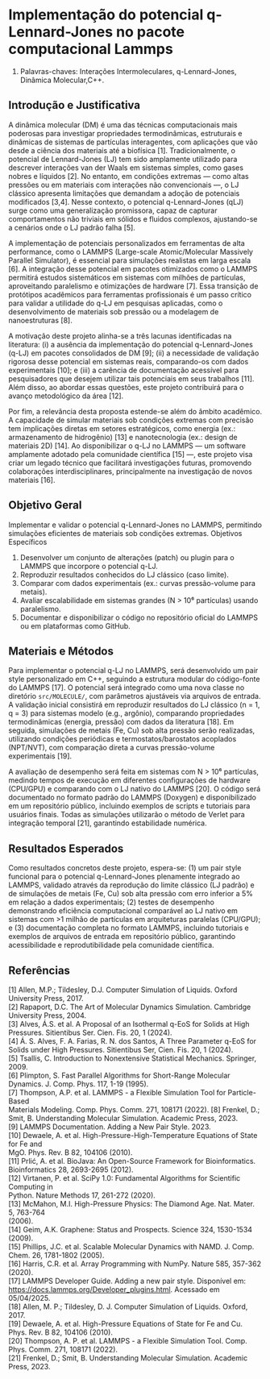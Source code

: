 # Implementação do potencial q-Lennard-Jones no pacote computacional Lammps  

1. Palavras-chaves: Interações Intermoleculares, q-Lennard-Jones, Dinâmica Molecular,C++.  

## Introdução e Justificativa  

A dinâmica molecular (DM) é uma das técnicas computacionais mais poderosas para
investigar propriedades termodinâmicas, estruturais e dinâmicas de sistemas de partículas
interagentes, com aplicações que vão desde a ciência dos materiais até a biofísica [1].
Tradicionalmente, o potencial de Lennard-Jones (LJ) tem sido amplamente utilizado para
descrever interações van der Waals em sistemas simples, como gases nobres e líquidos
[2]. No entanto, em condições extremas — como altas pressões ou em materiais com
interações não convencionais —, o LJ clássico apresenta limitações que demandam a
adoção de potenciais modificados [3,4]. Nesse contexto, o potencial q-Lennard-Jones (qLJ)
surge como uma generalização promissora, capaz de capturar comportamentos não
triviais em sólidos e fluidos complexos, ajustando-se a cenários onde o LJ padrão falha
[5]. 

A implementação de potenciais personalizados em ferramentas de alta performance,
como o LAMMPS (Large-scale Atomic/Molecular Massively Parallel Simulator), é
essencial para simulações realistas em larga escala [6]. A integração desse potencial em
pacotes otimizados como o LAMMPS permitirá estudos sistemáticos em sistemas com
milhões de partículas, aproveitando paralelismo e otimizações de hardware [7]. Essa
transição de protótipos acadêmicos para ferramentas profissionais é um passo crítico para
validar a utilidade do q-LJ em pesquisas aplicadas, como o desenvolvimento de materiais
sob pressão ou a modelagem de nanoestruturas [8].  

A motivação deste projeto alinha-se a três lacunas identificadas na literatura: (i) a ausência
da implementação do potencial q-Lennard-Jones (q-LJ) em pacotes consolidados de DM
[9]; (ii) a necessidade de validação rigorosa desse potencial em sistemas reais,
comparando-os com dados experimentais [10]; e (iii) a carência de documentação
acessível para pesquisadores que desejem utilizar tais potenciais em seus trabalhos [11].
Além disso, ao abordar essas questões, este projeto contribuirá para o avanço
metodológico da área [12]. 

Por fim, a relevância desta proposta estende-se além do âmbito acadêmico. A capacidade
de simular materiais sob condições extremas com precisão tem implicações diretas em
setores estratégicos, como energia (ex.: armazenamento de hidrogênio) [13] e
nanotecnologia (ex.: design de materiais 2D) [14]. Ao disponibilizar o q-LJ no LAMMPS
— um software amplamente adotado pela comunidade científica [15] —, este projeto visa
criar um legado técnico que facilitará investigações futuras, promovendo colaborações
interdisciplinares, principalmente na investigação de novos materiais [16].  

## Objetivo Geral  

Implementar e validar o potencial q-Lennard-Jones no LAMMPS, permitindo simulações
eficientes de materiais sob condições extremas.
Objetivos Específicos
1. Desenvolver um conjunto de alterações (patch) ou plugin para o LAMMPS que
incorpore o potencial q-LJ.
2. Reproduzir resultados conhecidos do LJ clássico (caso limite).
3. Comparar com dados experimentais (ex.: curvas pressão-volume para metais).
4. Avaliar escalabilidade em sistemas grandes (N > 10⁶ partículas) usando
paralelismo.
5. Documentar e disponibilizar o código no repositório oficial do LAMMPS ou em
plataformas como GitHub.  

## Materiais e Métodos  

Para implementar o potencial q-LJ no LAMMPS, será desenvolvido um pair style
personalizado em C++, seguindo a estrutura modular do código-fonte do LAMMPS [17].
O potencial será integrado como uma nova classe no diretório `src/MOLECULE/`, com
parâmetros ajustáveis via arquivos de entrada. A validação inicial consistirá em reproduzir
resultados do LJ clássico (n = 1, q = 3) para sistemas modelo (e.g., argônio), comparando
propriedades termodinâmicas (energia, pressão) com dados da literatura [18]. Em
seguida, simulações de metais (Fe, Cu) sob alta pressão serão realizadas, utilizando
condições periódicas e termostatos/barostatos acoplados (NPT/NVT), com comparação
direta a curvas pressão-volume experimentais [19].  

A avaliação de desempenho será feita em sistemas com N > 10⁶ partículas, medindo
tempos de execução em diferentes configurações de hardware (CPU/GPU) e comparando
com o LJ nativo do LAMMPS [20]. O código será documentado no formato padrão do
LAMMPS (Doxygen) e disponibilizado em um repositório público, incluindo exemplos
de scripts e tutoriais para usuários finais. Todas as simulações utilizarão o método de
Verlet para integração temporal [21], garantindo estabilidade numérica.  

## Resultados Esperados  

Como resultados concretos deste projeto, espera-se: (1) um pair style funcional para o
potencial q-Lennard-Jones plenamente integrado ao LAMMPS, validado através da
reprodução do limite clássico (LJ padrão) e de simulações de metais (Fe, Cu) sob alta
pressão com erro inferior a 5% em relação a dados experimentais; (2) testes de
desempenho demonstrando eficiência computacional comparável ao LJ nativo em
sistemas com >1 milhão de partículas em arquiteturas paralelas (CPU/GPU); e (3)
documentação completa no formato LAMMPS, incluindo tutoriais e exemplos de 
arquivos de entrada em repositório público, garantindo acessibilidade e reprodutibilidade
pela comunidade científica.  

## Referências  

[1] Allen, M.P.; Tildesley, D.J. Computer Simulation of Liquids. Oxford University Press,
2017.  
[2] Rapaport, D.C. The Art of Molecular Dynamics Simulation. Cambridge University
Press, 2004.  
[3] Alves, Á.S. et al. A Proposal of an Isothermal q-EoS for Solids at High Pressures.
Sitientibus Ser. Cien. Fis. 20, 1 (2024).  
[4] Á. S. Alves, F. A. Farias, R. N. dos Santos, A Three Parameter q-EoS for Solids under
High Pressures. Sitientibus Ser, Cien. Fis. 20, 1 (2024).  
[5] Tsallis, C. Introduction to Nonextensive Statistical Mechanics. Springer, 2009.  
[6] Plimpton, S. Fast Parallel Algorithms for Short-Range Molecular Dynamics. J. Comp.
Phys. 117, 1-19 (1995).  
[7] Thompson, A.P. et al. LAMMPS - a Flexible Simulation Tool for Particle-Based  
Materials Modeling. Comp. Phys. Comm. 271, 108171 (2022). 
[8] Frenkel, D.; Smit, B. Understanding Molecular Simulation. Academic Press, 2023.  
[9] LAMMPS Documentation. Adding a New Pair Style. 2023.  
[10] Dewaele, A. et al. High-Pressure-High-Temperature Equations of State for Fe and  
MgO. Phys. Rev. B 82, 104106 (2010).  
[11] Prlić, A. et al. BioJava: An Open-Source Framework for Bioinformatics.  
Bioinformatics 28, 2693-2695 (2012).  
[12] Virtanen, P. et al. SciPy 1.0: Fundamental Algorithms for Scientific Computing in  
Python. Nature Methods 17, 261-272 (2020).  
[13] McMahon, M.I. High-Pressure Physics: The Diamond Age. Nat. Mater. 5, 763-764  
(2006).  
[14] Geim, A.K. Graphene: Status and Prospects. Science 324, 1530-1534 (2009).  
[15] Phillips, J.C. et al. Scalable Molecular Dynamics with NAMD. J. Comp. Chem. 26,
1781-1802 (2005).  
[16] Harris, C.R. et al. Array Programming with NumPy. Nature 585, 357-362 (2020).  
[17] LAMMPS Developer Guide. Adding a new pair style. Disponível em:
https://docs.lammps.org/Developer_plugins.html. Acessado em 05/04/2025.  
[18] Allen, M. P.; Tildesley, D. J. Computer Simulation of Liquids. Oxford, 2017.  
[19] Dewaele, A. et al. High-Pressure Equations of State for Fe and Cu. Phys. Rev. B 82,
104106 (2010).   
[20] Thompson, A. P. et al. LAMMPS - a Flexible Simulation Tool. Comp. Phys. Comm.
271, 108171 (2022).  
[21] Frenkel, D.; Smit, B. Understanding Molecular Simulation. Academic Press, 2023.   
